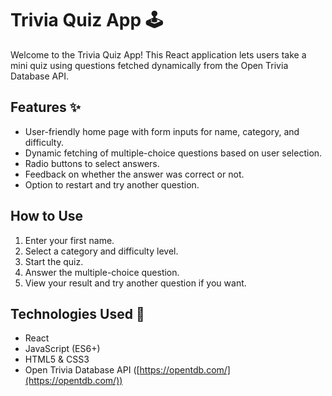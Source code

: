 # Trivia Quiz App 🕹️

Welcome to the Trivia Quiz App! This React application lets users take a mini quiz using questions fetched dynamically from the Open Trivia Database API.

## Features ✨

- User-friendly home page with form inputs for name, category, and difficulty.
- Dynamic fetching of multiple-choice questions based on user selection.
- Radio buttons to select answers.
- Feedback on whether the answer was correct or not.
- Option to restart and try another question.

## How to Use

1. Enter your first name.
2. Select a category and difficulty level.
3. Start the quiz.
4. Answer the multiple-choice question.
5. View your result and try another question if you want.

## Technologies Used 🧠

- React
- JavaScript (ES6+)
- HTML5 & CSS3
- Open Trivia Database API ([https://opentdb.com/](https://opentdb.com/))
